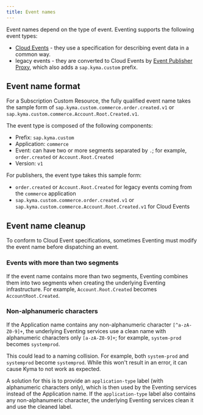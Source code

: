 ```yaml
---
title: Event names
---
```


Event names depend on the type of event. Eventing supports the following event types:
- [Cloud Events](https://cloudevents.io/) - they use a specification for describing event data in a common way.
- legacy events - they are converted to Cloud Events by [Event Publisher Proxy](./00-architecture/evnt-01-architecture.md#event-publisher-proxy), which also adds a `sap.kyma.custom` prefix.

## Event name format

For a Subscription Custom Resource, the fully qualified event name takes the sample form of `sap.kyma.custom.commerce.order.created.v1` or `sap.kyma.custom.commerce.Account.Root.Created.v1`.

The event type is composed of the following components:
- Prefix: `sap.kyma.custom`
- Application: `commerce`
- Event: can have two or more segments separated by `.`; for example, `order.created` or `Account.Root.Created`
- Version: `v1`

For publishers, the event type takes this sample form:
- `order.created` or `Account.Root.Created` for legacy events coming from the `commerce` application
- `sap.kyma.custom.commerce.order.created.v1` or `sap.kyma.custom.commerce.Account.Root.Created.v1` for Cloud Events

## Event name cleanup

To conform to Cloud Event specifications, sometimes Eventing must modify the event name before dispatching an event.

### Events with more than two segments

If the event name contains more than two segments, Eventing combines them into two segments when creating the underlying Eventing infrastructure. For example, `Account.Root.Created` becomes `AccountRoot.Created`.

### Non-alphanumeric characters

If the Application name contains any non-alphanumeric character `[^a-zA-Z0-9]+`, the underlying Eventing services use a clean name with alphanumeric characters only `[a-zA-Z0-9]+`; for example, `system-prod` becomes `systemprod`.

This could lead to a naming collision. For example, both `system-prod` and `systemprod` become `systemprod`. While this won't result in an error, it can cause Kyma to not work as expected.

A solution for this is to provide an `application-type` label (with alphanumeric characters only), which is then used by the Eventing services instead of the Application name. If the `application-type` label also contains any non-alphanumeric character, the underlying Eventing services clean it and use the cleaned label.
